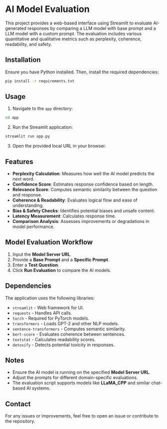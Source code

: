 # AI Model Evaluation

This project provides a web-based interface using Streamlit to evaluate AI-generated responses by comparing a LLM model with base prompt and a LLM model with a custom prompt. The evaluation includes various quantitative and qualitative metrics such as perplexity, coherence, readability, and safety.

## Installation

Ensure you have Python installed. Then, install the required dependencies:

```sh
pip install -r requirements.txt
```

## Usage

1. Navigate to the `app` directory:

```sh
cd app
```

2. Run the Streamlit application:

```sh
streamlit run app.py
```

3. Open the provided local URL in your browser.

## Features

- **Perplexity Calculation**: Measures how well the AI model predicts the next word.
- **Confidence Score**: Estimates response confidence based on length.
- **Relevance Score**: Computes semantic similarity between the question and response.
- **Coherence & Readability**: Evaluates logical flow and ease of understanding.
- **Bias & Safety Checks**: Identifies potential biases and unsafe content.
- **Latency Measurement**: Calculates response time.
- **Comparison Analysis**: Assesses improvements or degradations in model performance.

## Model Evaluation Workflow

1. Input the **Model Server URL**.
2. Provide a **Base Prompt** and a **Specific Prompt**.
3. Enter a **Test Question**.
4. Click **Run Evaluation** to compare the AI models.

## Dependencies

The application uses the following libraries:

- `streamlit` - Web framework for UI.
- `requests` - Handles API calls.
- `torch` - Required for PyTorch models.
- `transformers` - Loads GPT-2 and other NLP models.
- `sentence-transformers` - Computes semantic similarity.
- `bert-score` - Evaluates coherence between sentences.
- `textstat` - Calculates readability scores.
- `detoxify` - Detects potential toxicity in responses.

## Notes

- Ensure the AI model is running on the specified **Model Server URL**.
- Adjust the prompts for different domain-specific evaluations.
- The evaluation script supports models like **LLaMA_CPP** and similar chat-based AI systems.

## Contact

For any issues or improvements, feel free to open an issue or contribute to the repository.


